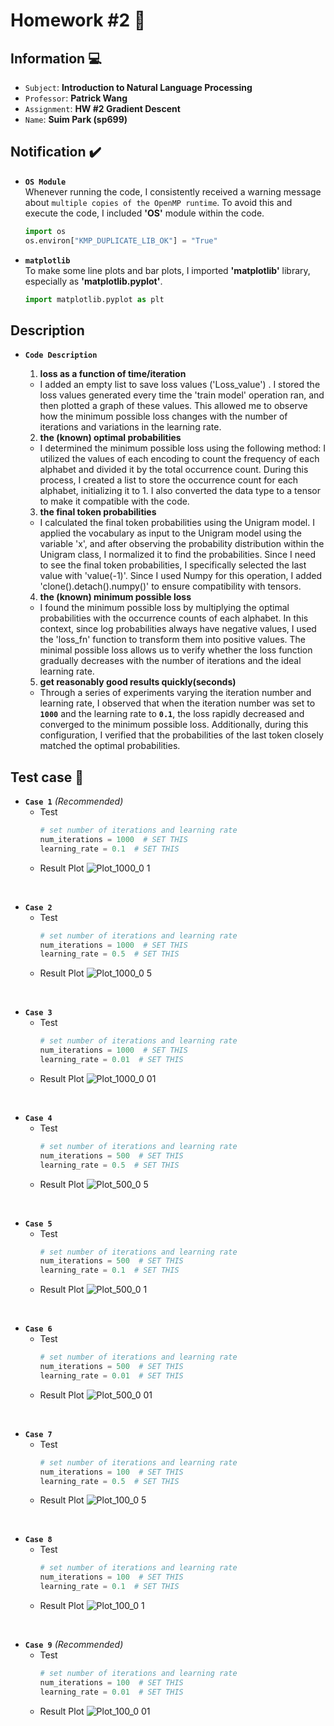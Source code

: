 # Homework #2 :pencil:
## Information :computer:
* `Subject`: __Introduction to Natural Language Processing__
* `Professor`: __Patrick Wang__
* `Assignment`: __HW #2 Gradient Descent__
* `Name`: __Suim Park (sp699)__

## Notification :heavy_check_mark:
* __`OS Module`__ </br>
  Whenever running the code, I consistently received a warning message about `multiple copies of the OpenMP runtime`. To avoid this and execute the code, I included __'OS'__ module within the code.
  ```Python
  import os
  os.environ["KMP_DUPLICATE_LIB_OK"] = "True"
  ```


* __`matplotlib`__ </br>
  To make some line plots and bar plots, I imported __'matplotlib'__ library, especially as __'matplotlib.pyplot'__.
  ```Python
  import matplotlib.pyplot as plt
  ```

## Description
* __`Code Description`__ </br>
  1. __loss as a function of time/iteration__
  - I added an empty list to save loss values ('Loss_value') . I stored the loss values generated every time the 'train model' operation ran, and then plotted a graph of these values. This allowed me to observe how the minimum possible loss changes with the number of iterations and variations in the learning rate.</br>
  
  2. __the (known) optimal probabilities__
    - I determined the minimum possible loss using the following method: I utilized the values of each encoding to count the frequency of each alphabet and divided it by the total occurrence count. During this process, I created a list to store the occurrence count for each alphabet, initializing it to 1. I also converted the data type to a tensor to make it compatible with the code.</br>
    
  3. __the final token probabilities__
  - I calculated the final token probabilities using the Unigram model. I applied the vocabulary as input to the Unigram model using the variable 'x', and after observing the probability distribution within the Unigram class, I normalized it to find the probabilities. Since I need to see the final token probabilities, I specifically selected the last value with 'value(-1)'. Since I used Numpy for this operation, I added 'clone().detach().numpy()' to ensure compatibility with tensors.</br>
  
  4. __the (known) minimum possible loss__
    - I found the minimum possible loss by multiplying the optimal probabilities with the occurrence counts of each alphabet. In this context, since log probabilities always have negative values, I used the 'loss_fn' function to transform them into positive values. The minimal possible loss allows us to verify whether the loss function gradually decreases with the number of iterations and the ideal learning rate.</br>
    
  5. __get reasonably good results quickly(seconds)__
  - Through a series of experiments varying the iteration number and learning rate, I observed that when the iteration number was set to __`1000`__ and the learning rate to __`0.1`__, the loss rapidly decreased and converged to the minimum possible loss. Additionally, during this configuration, I verified that the probabilities of the last token closely matched the optimal probabilities.</br>
  

## Test case :pushpin:

* __`Case 1`__ _(Recommended)_
    - Test
      ```Python
      # set number of iterations and learning rate
      num_iterations = 1000  # SET THIS
      learning_rate = 0.1  # SET THIS
      ```
  - Result Plot
    ![Plot_1000_0 1](https://github.com/suim-park/Gradient-Descent/assets/143478016/ea158283-bcdc-4f52-a625-7d856d4e833c)
</br>

* __`Case 2`__
    - Test
      ```Python
      # set number of iterations and learning rate
      num_iterations = 1000  # SET THIS
      learning_rate = 0.5  # SET THIS
      ```
  - Result Plot
    ![Plot_1000_0 5](https://github.com/suim-park/Gradient-Descent/assets/143478016/3643229a-0744-43a5-82d1-9fe99f1ec38e)
</br>

* __`Case 3`__
    - Test
      ```Python
      # set number of iterations and learning rate
      num_iterations = 1000  # SET THIS
      learning_rate = 0.01  # SET THIS
      ```
  - Result Plot
    ![Plot_1000_0 01](https://github.com/suim-park/Gradient-Descent/assets/143478016/2237bdec-9d17-4a56-a27a-be057a822312)
</br>

* __`Case 4`__
    - Test
      ```Python
      # set number of iterations and learning rate
      num_iterations = 500  # SET THIS
      learning_rate = 0.5  # SET THIS
      ```
  - Result Plot
    ![Plot_500_0 5](https://github.com/suim-park/Gradient-Descent/assets/143478016/4f022724-ed26-4038-b2ac-d01c3f40d4ae)
</br>

* __`Case 5`__
    - Test
      ```Python
      # set number of iterations and learning rate
      num_iterations = 500  # SET THIS
      learning_rate = 0.1  # SET THIS
      ```
  - Result Plot
    ![Plot_500_0 1](https://github.com/suim-park/Gradient-Descent/assets/143478016/e9960da7-832d-4263-95f9-d4286d0edc0d)
</br>

* __`Case 6`__
    - Test
      ```Python
      # set number of iterations and learning rate
      num_iterations = 500  # SET THIS
      learning_rate = 0.01  # SET THIS
      ```
  - Result Plot
    ![Plot_500_0 01](https://github.com/suim-park/Gradient-Descent/assets/143478016/c6f3512e-0e34-4d91-ad9c-4026fe527a93)
</br>

* __`Case 7`__
    - Test
      ```Python
      # set number of iterations and learning rate
      num_iterations = 100  # SET THIS
      learning_rate = 0.5  # SET THIS
      ```
  - Result Plot
    ![Plot_100_0 5](https://github.com/suim-park/Gradient-Descent/assets/143478016/3a388bf4-fc77-4c39-a1e7-4267f21364b6)
</br>

* __`Case 8`__
    - Test
      ```Python
      # set number of iterations and learning rate
      num_iterations = 100  # SET THIS
      learning_rate = 0.1  # SET THIS
      ```
    - Result Plot
    ![Plot_100_0 1](https://github.com/suim-park/Gradient-Descent/assets/143478016/ee44c744-ab2b-4256-aa17-257d23b0806a)
</br>

* __`Case 9`__ _(Recommended)_
    - Test
      ```Python
      # set number of iterations and learning rate
      num_iterations = 100  # SET THIS
      learning_rate = 0.01  # SET THIS
      ```
  - Result Plot
    ![Plot_100_0 01](https://github.com/suim-park/Gradient-Descent/assets/143478016/ddc89c30-e2e7-460e-954b-5078a56fce81)

</br>
